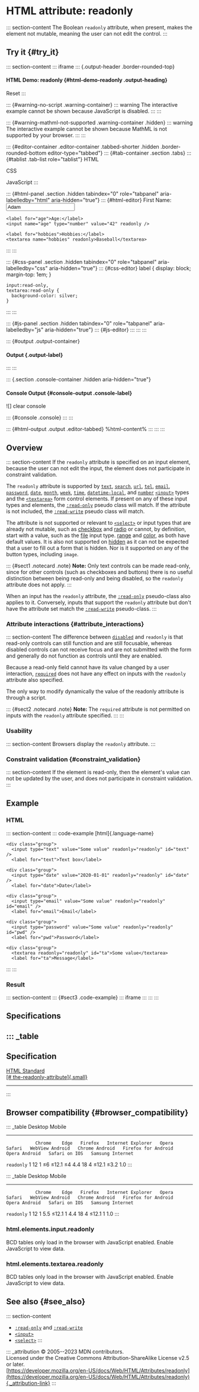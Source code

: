 

# HTML attribute: readonly



::: section-content
The Boolean `readonly` attribute, when present, makes the element not
mutable, meaning the user can not edit the control.
:::

## Try it {#try_it}

::: section-content
::: iframe
::: {.output-header .border-rounded-top}
#### HTML Demo: readonly {#html-demo-readonly .output-heading}

Reset
:::

::: {#warning-no-script .warning-container}
::: warning
The interactive example cannot be shown because JavaScript is disabled.
:::
:::

::: {#warning-mathml-not-supported .warning-container .hidden}
::: warning
The interactive example cannot be shown because MathML is not supported
by your browser.
:::
:::

::: {#editor-container .editor-container .tabbed-shorter .hidden .border-rounded-bottom editor-type="tabbed"}
::: {#tab-container .section .tabs}
::: {#tablist .tab-list role="tablist"}
HTML

CSS

JavaScript
:::

::: {#html-panel .section .hidden tabindex="0" role="tabpanel" aria-labelledby="html" aria-hidden="true"}
::: {#html-editor}
    <label for="firstName">First Name:</label>
    <input name="firstName" type="text" value="Adam" />

    <label for="age">Age:</label>
    <input name="age" type="number" value="42" readonly />

    <label for="hobbies">Hobbies:</label>
    <textarea name="hobbies" readonly>Baseball</textarea>
:::
:::

::: {#css-panel .section .hidden tabindex="0" role="tabpanel" aria-labelledby="css" aria-hidden="true"}
::: {#css-editor}
    label {
      display: block;
      margin-top: 1em;
    }

    input:read-only,
    textarea:read-only {
      background-color: silver;
    }
:::
:::

::: {#js-panel .section .hidden tabindex="0" role="tabpanel" aria-labelledby="js" aria-hidden="true"}
::: {#js-editor}
:::
:::
:::

::: {#output .output-container}
#### Output {.output-label}
:::
:::

::: {.section .console-container .hidden aria-hidden="true"}
#### Console Output {#console-output .console-label}

![]
clear console

::: {#console .console}
:::
:::

::: {#html-output .output .editor-tabbed}
%html-content%
:::
:::
:::

## Overview

::: section-content
If the `readonly` attribute is specified on an input element, because
the user can not edit the input, the element does not participate in
constraint validation.

The `readonly` attribute is supported by
[`text`](../element/input/text), [`search`](../element/input/search),
[`url`](../element/input/url), [`tel`](../element/input/tel),
[`email`](../element/input/email),
[`password`](../element/input/password),
[`date`](../element/input/date), [`month`](../element/input/month),
[`week`](../element/input/week), [`time`](../element/input/time),
[`datetime-local`](../element/input/datetime-local), and
[`number`](../element/input/number) [`<input>`](../element/input) types
and the [`<textarea>`](../element/textarea) form control elements. If
present on any of these input types and elements, the
[`:read-only`](https://developer.mozilla.org/en-US/docs/Web/CSS/:read-only)
pseudo class will match. If the attribute is not included, the
[`:read-write`](https://developer.mozilla.org/en-US/docs/Web/CSS/:read-write)
pseudo class will match.

The attribute is not supported or relevant to
[`<select>`](../element/select) or input types that are already not
mutable, such as [checkbox](../element/input/checkbox) and
[radio](../element/input/radio) or cannot, by definition, start with a
value, such as the [file](../element/input/file) input type.
[range](../element/input/range) and [color](../element/input/color), as
both have default values. It is also not supported on
[hidden](../element/input/hidden) as it can not be expected that a user
to fill out a form that is hidden. Nor is it supported on any of the
button types, including `image`.

::: {#sect1 .notecard .note}
**Note:** Only text controls can be made read-only, since for other
controls (such as checkboxes and buttons) there is no useful distinction
between being read-only and being disabled, so the `readonly` attribute
does not apply.
:::

When an input has the `readonly` attribute, the
[`:read-only`](https://developer.mozilla.org/en-US/docs/Web/CSS/:read-only)
pseudo-class also applies to it. Conversely, inputs that support the
`readonly` attribute but don\'t have the attribute set match the
[`:read-write`](https://developer.mozilla.org/en-US/docs/Web/CSS/:read-write)
pseudo-class.
:::

### Attribute interactions {#attribute_interactions}

::: section-content
The difference between [`disabled`](disabled) and `readonly` is that
read-only controls can still function and are still focusable, whereas
disabled controls can not receive focus and are not submitted with the
form and generally do not function as controls until they are enabled.

Because a read-only field cannot have its value changed by a user
interaction, [`required`](required) does not have any effect on inputs
with the `readonly` attribute also specified.

The only way to modify dynamically the value of the readonly attribute
is through a script.

::: {#sect2 .notecard .note}
**Note:** The `required` attribute is not permitted on inputs with the
`readonly` attribute specified.
:::
:::

### Usability

::: section-content
Browsers display the `readonly` attribute.
:::

### Constraint validation {#constraint_validation}

::: section-content
If the element is read-only, then the element\'s value can not be
updated by the user, and does not participate in constraint validation.
:::

## Example

### HTML

::: section-content
::: code-example
[html]{.language-name}

``` {signature="RJCuRfbiBrnq5z4Kdk+qq+xa9m0RIyhhUiI4LLrqoZw=" data-language="html"}
<div class="group">
  <input type="text" value="Some value" readonly="readonly" id="text" />
  <label for="text">Text box</label>

<div class="group">
  <input type="date" value="2020-01-01" readonly="readonly" id="date" />
  <label for="date">Date</label>

<div class="group">
  <input type="email" value="Some value" readonly="readonly" id="email" />
  <label for="email">Email</label>

<div class="group">
  <input type="password" value="Some value" readonly="readonly" id="pwd" />
  <label for="pwd">Password</label>

<div class="group">
  <textarea readonly="readonly" id="ta">Some value</textarea>
  <label for="ta">Message</label>

```
:::
:::

### Result

::: section-content
::: {#sect3 .code-example}
::: iframe
:::
:::
:::

## Specifications

::: _table
  ------------------------------------------------------------------------------------------------------------
  Specification
  ------------------------------------------------------------------------------------------------------------
  [HTML Standard\
  [\#
  the-readonly-attribute]{.small}](https://html.spec.whatwg.org/multipage/input.html#the-readonly-attribute)

  ------------------------------------------------------------------------------------------------------------
:::

## Browser compatibility {#browser_compatibility}

::: _table
               Desktop                                                         Mobile                                                                                   
  ------------ --------- ------ --------- ------------------- ------- -------- ----------------- ---------------- --------------------- --------------- --------------- ------------------
               Chrome    Edge   Firefox   Internet Explorer   Opera   Safari   WebView Android   Chrome Android   Firefox for Android   Opera Android   Safari on IOS   Samsung Internet
  `readonly`   1         12     1         ≤6                  ≤12.1   ≤4       4.4               18               4                     ≤12.1           ≤3.2            1.0
:::

::: _table
               Desktop                                                         Mobile                                                                                   
  ------------ --------- ------ --------- ------------------- ------- -------- ----------------- ---------------- --------------------- --------------- --------------- ------------------
               Chrome    Edge   Firefox   Internet Explorer   Opera   Safari   WebView Android   Chrome Android   Firefox for Android   Opera Android   Safari on IOS   Samsung Internet
  `readonly`   1         12     1         5.5                 ≤12.1   1        4.4               18               4                     ≤12.1           1               1.0
:::

### html.elements.input.readonly

BCD tables only load in the browser with JavaScript enabled. Enable
JavaScript to view data.

### html.elements.textarea.readonly

BCD tables only load in the browser with JavaScript enabled. Enable
JavaScript to view data.

## See also {#see_also}

::: section-content
-   [`:read-only`](https://developer.mozilla.org/en-US/docs/Web/CSS/:read-only)
    and
    [`:read-write`](https://developer.mozilla.org/en-US/docs/Web/CSS/:read-write)
-   [`<input>`](../element/input)
-   [`<select>`](../element/select)
:::

::: _attribution
© 2005--2023 MDN contributors.\
Licensed under the Creative Commons Attribution-ShareAlike License v2.5
or later.\
[https://developer.mozilla.org/en-US/docs/Web/HTML/Attributes/readonly](https://developer.mozilla.org/en-US/docs/Web/HTML/Attributes/readonly){._attribution-link}
:::
